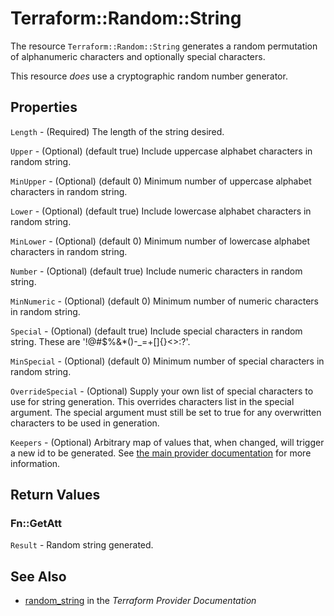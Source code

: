 # Terraform::Random::String

The resource `Terraform::Random::String` generates a random permutation of alphanumeric
characters and optionally special characters.

This resource *does* use a cryptographic random number generator.

## Properties

`Length` - (Required) The length of the string desired.

`Upper` - (Optional) (default true) Include uppercase alphabet characters in random string.

`MinUpper` - (Optional) (default 0) Minimum number of uppercase alphabet characters in random string.

`Lower` - (Optional) (default true) Include lowercase alphabet characters in random string.

`MinLower` - (Optional) (default 0) Minimum number of lowercase alphabet characters in random string.

`Number` - (Optional) (default true) Include numeric characters in random string.

`MinNumeric` - (Optional) (default 0) Minimum number of numeric characters in random string.

`Special` - (Optional) (default true) Include special characters in random string. These are '!@#$%&*()-_=+[]{}<>:?'.

`MinSpecial` - (Optional) (default 0) Minimum number of special characters in random string.

`OverrideSpecial` - (Optional) Supply your own list of special characters to use for string generation.  This overrides characters list in the special argument.  The special argument must still be set to true for any overwritten characters to be used in generation.

`Keepers` - (Optional) Arbitrary map of values that, when changed, will trigger a new id to be generated. See [the main provider documentation](../index.html) for more information.


## Return Values

### Fn::GetAtt

`Result` - Random string generated.

## See Also

* [random_string](https://www.terraform.io/docs/providers/random/r/string.html) in the _Terraform Provider Documentation_